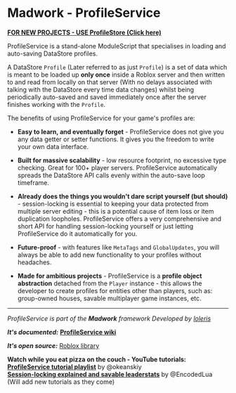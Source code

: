 # Madwork - ProfileService

**[FOR NEW PROJECTS - USE ProfileStore (Click here)](https://github.com/MadStudioRoblox/ProfileStore)**

ProfileService is a stand-alone ModuleScript that specialises in loading and auto-saving
DataStore profiles.

A DataStore `Profile` (Later referred to as just `Profile`) is a set of data which is meant to be loaded up
**only once** inside a Roblox server and then written to and read from locally on that server
(With no delays associated with talking with the DataStore every time data changes) whilst being
periodically auto-saved and saved immediately once after the server finishes working with the `Profile`.

The benefits of using ProfileService for your game's profiles are:

- **Easy to learn, and eventually forget** - ProfileService does not give you any data getter or setter functions. It gives you the freedom to write your own data interface.

- **Built for massive scalability** - low resource footprint, no excessive type checking. Great for 100+ player servers. ProfileService automatically spreads the DataStore API calls evenly within the auto-save loop timeframe.

- **Already does the things you wouldn't dare script yourself (but should)** - session-locking is essential to keeping your data protected from multiple server editing - this is a potential cause of item loss or item duplication loopholes. ProfileService offers a very comprehensive and short API for handling session-locking yourself or just letting ProfileService do it automatically for you.

- **Future-proof** - with features like `MetaTags` and `GlobalUpdates`, you will always be able to add new functionality to your profiles without headaches.

- **Made for ambitious projects** - ProfileService is a **profile object abstraction** detached from the `Player` instance - this allows the developer to create profiles for entities other than players, such as: group-owned houses, savable multiplayer game instances, etc.

---
*ProfileService is part of the **Madwork** framework*
*Developed by [loleris](https://twitter.com/LM_loleris)*

***It's documented:***
**[ProfileService wiki](https://madstudioroblox.github.io/ProfileService/)**

***It's open source:***
[Roblox library](https://www.roblox.com/library/5331689994/ProfileService)

**Watch while you eat pizza on the couch - YouTube tutorials:**  
**[ProfileService tutorial playlist](https://www.youtube.com/playlist?list=PLUUm0OvGDjJ8_e8co48ngMJC4XwCaUIIH)** by @okeanskiy  
**[Session-locking explained and savable leaderstats](https://youtu.be/P5NuM0gPmew)** by @EncodedLua  
(Will add new tutorials as they come)
